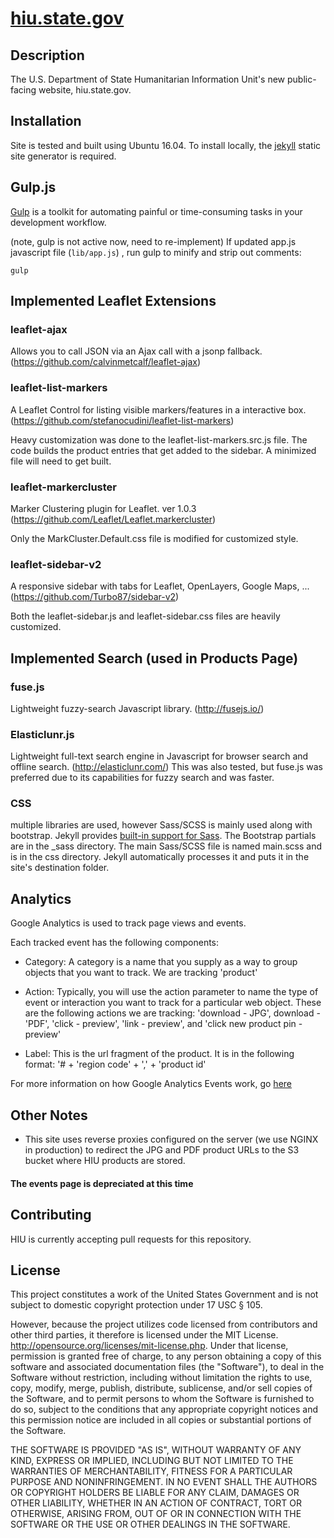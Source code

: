 [hiu.state.gov](hiu.state.gov)
================

## Description

The U.S. Department of State Humanitarian Information Unit's new public-facing website, hiu.state.gov.

## Installation

Site is tested and built using Ubuntu 16.04. To install locally, the [jekyll](https://jekyllrb.com/) static site generator is required.

## Gulp.js

[Gulp](https://gulpjs.com/) is a toolkit for automating painful or time-consuming tasks in your development workflow.

(note, gulp is not active now, need to re-implement)
If updated app.js javascript file (`lib/app.js`) , run gulp to minify and strip out comments:

```
gulp
```

## Implemented Leaflet Extensions

### leaflet-ajax

Allows you to call JSON via an Ajax call with a jsonp fallback. (https://github.com/calvinmetcalf/leaflet-ajax)

### leaflet-list-markers

A Leaflet Control for listing visible markers/features in a interactive box. (https://github.com/stefanocudini/leaflet-list-markers)

Heavy customization was done to the leaflet-list-markers.src.js file. The code builds the product entries that get added to the sidebar. A minimized file will need to get built.

### leaflet-markercluster

Marker Clustering plugin for Leaflet. ver 1.0.3 (https://github.com/Leaflet/Leaflet.markercluster)

Only the MarkCluster.Default.css file is modified for customized style.

### leaflet-sidebar-v2

A responsive sidebar with tabs for Leaflet, OpenLayers, Google Maps, ... (https://github.com/Turbo87/sidebar-v2)

Both the leaflet-sidebar.js and leaflet-sidebar.css files are heavily customized.

## Implemented Search (used in Products Page)

### fuse.js
Lightweight fuzzy-search Javascript library.  (http://fusejs.io/) 

### Elasticlunr.js 
Lightweight full-text search engine in Javascript for browser search and offline search. (http://elasticlunr.com/)
This was also tested, but fuse.js was preferred due to its capabilities for fuzzy search and was faster.

### CSS

multiple libraries are used, however Sass/SCSS is mainly used along with bootstrap. Jekyll provides [built-in support for Sass](https://jekyllrb.com/docs/assets/). The Bootstrap partials are in the _sass directory. The main Sass/SCSS file is named main.scss and is in the css directory. Jekyll automatically processes it and puts it in the site's destination folder.

## Analytics

Google Analytics is used to track page views and events.

Each tracked event has the following components:

- Category:
A category is a name that you supply as a way to group objects that you want to track. We are tracking 'product'

- Action:
Typically, you will use the action parameter to name the type of event or interaction you want to track for a particular web object. These are the following actions we are tracking: 'download - JPG', download - 'PDF', 'click - preview', 'link - preview', and 'click new product pin - preview'

- Label:
This is the url fragment of the product. It is in the following format: '# + 'region code' + ',' + 'product id'

For more information on how Google Analytics Events work, go [here](https://support.google.com/analytics/answer/1033068)

## Other Notes

- This site uses reverse proxies configured on the server (we use NGINX in production) to redirect the JPG and PDF product URLs to the S3 bucket where HIU products are stored.

#### The events page is depreciated at this time

## Contributing

HIU is currently accepting pull requests for this repository.

## License
This project constitutes a work of the United States Government and is not subject to domestic copyright protection under 17 USC § 105.

However, because the project utilizes code licensed from contributors and other third parties, it therefore is licensed under the MIT License. http://opensource.org/licenses/mit-license.php. Under that license, permission is granted free of charge, to any person obtaining a copy of this software and associated documentation files (the "Software"), to deal in the Software without restriction, including without limitation the rights to use, copy, modify, merge, publish, distribute, sublicense, and/or sell copies of the Software, and to permit persons to whom the Software is furnished to do so, subject to the conditions that any appropriate copyright notices and this permission notice are included in all copies or substantial portions of the Software.

THE SOFTWARE IS PROVIDED "AS IS", WITHOUT WARRANTY OF ANY KIND, EXPRESS OR IMPLIED, INCLUDING BUT NOT LIMITED TO THE WARRANTIES OF MERCHANTABILITY, FITNESS FOR A PARTICULAR PURPOSE AND NONINFRINGEMENT. IN NO EVENT SHALL THE AUTHORS OR COPYRIGHT HOLDERS BE LIABLE FOR ANY CLAIM, DAMAGES OR OTHER LIABILITY, WHETHER IN AN ACTION OF CONTRACT, TORT OR OTHERWISE, ARISING FROM, OUT OF OR IN CONNECTION WITH THE SOFTWARE OR THE USE OR OTHER DEALINGS IN THE SOFTWARE.
